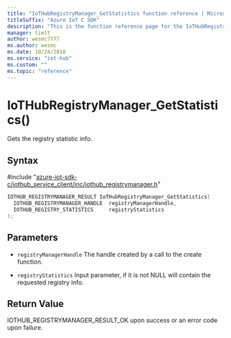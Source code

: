 ```yaml
---                             
title: "IoTHubRegistryManager_GetStatistics function reference | Microsoft Docs" 
titleSuffix: "Azure IoT C SDK"            
description: "This is the function reference page for the IoTHubRegistryManager_GetStatistics() function in the Azure IoT C SDK. This SDK is used with Azure IoT Hub and Azure IoT Hub Device Provisioning Service"            
manager: timlt                 
author: wesmc7777              
ms.author: wesmc               
ms.date: 10/24/2018                    
ms.service: "iot-hub"             
ms.custom: ""                
ms.topic: "reference"        
---                            
```


# IoTHubRegistryManager_GetStatistics()

Gets the registry statistic info.

## Syntax

\#include "[azure-iot-sdk-c/iothub_service_client/inc/iothub_registrymanager.h](../iothub-registrymanager-h.md)"  
```C
IOTHUB_REGISTRYMANAGER_RESULT IoTHubRegistryManager_GetStatistics(
  IOTHUB_REGISTRYMANAGER_HANDLE  registryManagerHandle,
  IOTHUB_REGISTRY_STATISTICS     registryStatistics
);
```

## Parameters
* `registryManagerHandle` The handle created by a call to the create function. 

* `registryStatistics` Input parameter, if it is not NULL will contain the requested registry info.

## Return Value
IOTHUB_REGISTRYMANAGER_RESULT_OK upon success or an error code upon failure.

